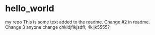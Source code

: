 # hello_world
my repo
This is some text added to the readme.
Change #2 in readme.
Change 3 anyone change chkldjflkjsdfl; 4kljk5555?
